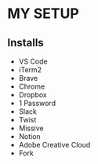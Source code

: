 # MY SETUP

## Installs
- VS Code
- iTerm2
- Brave
- Chrome
- Dropbox
- 1 Password
- Slack
- Twist
- Missive
- Notion
- Adobe Creative Cloud
- Fork
